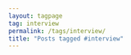 ```yaml
---
layout: tagpage
tag: interview
permalink: /tags/interview/
title: "Posts tagged #interview"
---
```

